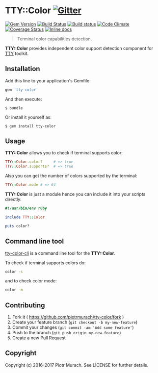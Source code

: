 # TTY::Color [![Gitter](https://badges.gitter.im/Join%20Chat.svg)][gitter]
[![Gem Version](https://badge.fury.io/rb/tty-color.svg)][gem]
[![Build Status](https://secure.travis-ci.org/piotrmurach/tty-color.svg?branch=master)][travis]
[![Build status](https://ci.appveyor.com/api/projects/status/j1nflklmnfrb2yrf?svg=true)][appveyor]
[![Code Climate](https://codeclimate.com/github/piotrmurach/tty-color/badges/gpa.svg)][codeclimate]
[![Coverage Status](https://coveralls.io/repos/github/piotrmurach/tty-color/badge.svg)][coverage]
[![Inline docs](http://inch-ci.org/github/piotrmurach/tty-color.svg?branch=master)][inchpages]

[gitter]: https://gitter.im/piotrmurach/tty
[gem]: http://badge.fury.io/rb/tty-color
[travis]: http://travis-ci.org/piotrmurach/tty-color
[appveyor]: https://ci.appveyor.com/project/piotrmurach/tty-color
[codeclimate]: https://codeclimate.com/github/piotrmurach/tty-color
[coverage]: https://coveralls.io/github/piotrmurach/tty-color
[inchpages]: http://inch-ci.org/github/piotrmurach/tty-color

> Terminal color capabilities detection.

**TTY::Color** provides independent color support detection component for [TTY](https://github.com/piotrmurach/tty) toolkit.

## Installation

Add this line to your application's Gemfile:

```ruby
gem 'tty-color'
```

And then execute:

    $ bundle

Or install it yourself as:

    $ gem install tty-color

## Usage

**TTY::Color** allows you to check if terminal supports color:

```ruby
TTY::Color.color?     # => true
TTY::Color.supports?  # => true
```

Also you can get the number of colors supported by the terminal:

```ruby
TTY::Color.mode # => 64
```

**TTY::Color** is just a module hence you can include it into your scripts directly:

```ruby
#!/usr/bin/env ruby

include TTY::Color

puts color?
```

## Command line tool

[tty-color-cli](https://github.com/piotrmurach/tty-color-cli) is a command line tool for the **TTY::Color**.

To check if terminal supports colors do:

```bash
color -s
```

and to check color mode:

```bash
color -m
```

## Contributing

1. Fork it ( https://github.com/piotrmurach/tty-color/fork )
2. Create your feature branch (`git checkout -b my-new-feature`)
3. Commit your changes (`git commit -am 'Add some feature'`)
4. Push to the branch (`git push origin my-new-feature`)
5. Create a new Pull Request

## Copyright

Copyright (c) 2016-2017 Piotr Murach. See LICENSE for further details.
